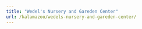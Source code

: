 ```yaml
---
title: "Wedel's Nursery and Gareden Center"
url: /kalamazoo/wedels-nursery-and-gareden-center/
---
```

